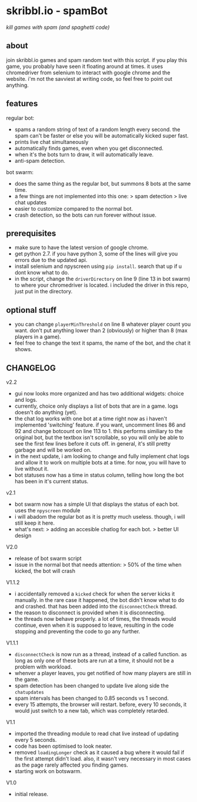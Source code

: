 # skribbl.io - spamBot
*kill games with spam (and spaghetti code)*

## about
join skribbl.io games and spam random text with this script. if you play this game, you probably have seen it floating around at times. it uses chromedriver from selenium to interact with google chrome and the website. i'm not the savviest at writing code, so feel free to point out anything.

## features
regular bot:
- spams a random string of text of a random length every second. the spam can't be faster or else you will be automatically kicked super fast.
- prints live chat simultaneously
- automatically finds games, even when you get disconnected.
- when it's the bots turn to draw, it will automatically leave.
- anti-spam detection.

bot swarm:
- does the same thing as the regular bot, but summons 8 bots at the same time.
- a few things are not implemented into this one:
      > spam detection
      > live chat updates
- easier to customize compared to the normal bot.
- crash detection, so the bots can run forever without issue.

## prerequisites 
- make sure to have the latest version of google chrome.
- get python 2.7. if you have python 3, some of the lines will give you errors due to the updated api.
- install selenium and npyscreen using `pip install`. search that up if u dont know what to do.
- in the script, change the `driverDirectory` on line 9 (line 13 in bot swarm) to where your chromedriver is located. i included the driver in this repo, just put in the directory.

## optional stuff
- you can change `playerMinThreshold` on line 8 whatever player count you want. don't put anything lower than 2 (obviously) or higher than 8 (max players in a game).
- feel free to change the text it spams, the name of the bot, and the chat it shows.

## CHANGELOG
v2.2
- gui now looks more organized and has two additional widgets: choice and logs.
- currently, choice only displays a list of bots that are in a game. logs doesn't do anything (yet).
- the chat log works with one bot at a time right now as i haven't implemented 'switching' feature. if you want, uncomment lines 86 and 92 and change botcount on line 113 to 1. this performs similiary to the original bot, but the textbox isn't scrollable, so you will only be able to see the first few lines before it cuts off. in general, it's still pretty garbage and will be worked on.
- in the next update, i am looking to change and fully implement chat logs and allow it to work on multiple bots at a time. for now, you will have to live without it.
- bot statuses now has a time in status column, telling how long the bot has been in it's current status.

v2.1
- bot swarm now has a simple UI that displays the status of each bot. uses the `npyscreen` module
- i will abadom the regular bot as it is pretty much useless. though, i will still keep it here.
- what's next:
      > adding an accesible chatlog for each bot.
      > better UI design
      
V2.0
- release of bot swarm script
- issue in the normal bot that needs attention:
      > 50% of the time when kicked, the bot will crash
      
V1.1.2
- i accidentally removed a `kicked` check for when the server kicks it manually. in the rare case it happened, the bot didn't know what to do and crashed. that has been added into the `disconnectCheck` thread.
- the reason to disconnect is provided when it is disconnecting.
- the threads now behave properly. a lot of times, the threads would continue, even when it is supposed to leave, resulting in the code stopping and preventing the code to go any further.

V1.1.1
- `disconnectCheck` is now run as a thread, instead of a called function. as long as only one of these bots are run at a time, it should not be a problem with workload.
- whenver a player leaves, you get notified of how many players are still in the game.
- spam detection has been changed to update live along side the `chatupdates`
- spam intervals has been changed to 0.85 seconds vs 1 second.
- every 15 attempts, the browser will restart. before, every 10 seconds, it would just switch to a new tab, which was completely retarded.

V1.1
- imported the threading module to read chat live instead of updating every 5 seconds.
- code has been optimised to look neater.
- removed `loadingLonger` check as it caused a bug where it would fail if the first attempt didn't load. also, it wasn't very necessary in most cases as the page rarely affected you finding games.
- starting work on botswarm.

V1.0
- initial release.



